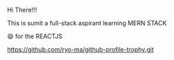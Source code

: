 Hi There!!!

This is sumit a full-stack aspirant learning MERN STACK

:smile: for the REACTJS 

https://github.com/ryo-ma/github-profile-trophy.git
